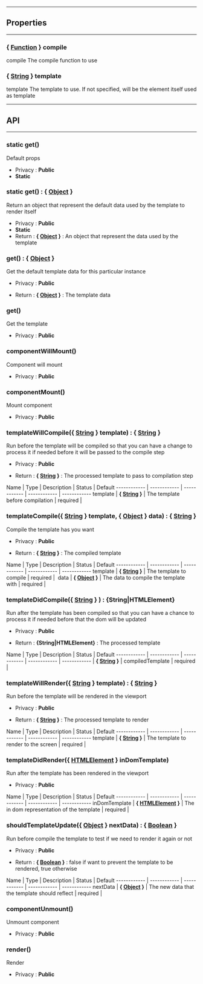

-----------------------------
## Properties
-----------------------------

### { <a class="link" href="https://developer.mozilla.org/fr/docs/Web/JavaScript/Reference/Objets_globaux/Function" target="_blank" title="Function">Function</a> } compile
compile
The compile function to use

### { <a class="link" href="https://developer.mozilla.org/fr/docs/Web/JavaScript/Reference/Objets_globaux/String" target="_blank" title="String">String</a> } template
template
The template to use. If not specified, will be the element itself used as template

-----------------------------
## API
-----------------------------

### static get()
Default props
- Privacy : **Public**
- **Static**



### static get() : { <a class="link" href="https://developer.mozilla.org/fr/docs/Web/JavaScript/Reference/Objets_globaux/Object" target="_blank" title="Object">Object</a> }
Return an object that represent the default data used by the template
to render itself
- Privacy : **Public**
- **Static**
- Return : **{ <a class="link" href="https://developer.mozilla.org/fr/docs/Web/JavaScript/Reference/Objets_globaux/Object" target="_blank" title="Object">Object</a> }** : An object that represent the data used by the template


### get() : { <a class="link" href="https://developer.mozilla.org/fr/docs/Web/JavaScript/Reference/Objets_globaux/Object" target="_blank" title="Object">Object</a> }
Get the default template data for this particular instance
- Privacy : **Public**

- Return : **{ <a class="link" href="https://developer.mozilla.org/fr/docs/Web/JavaScript/Reference/Objets_globaux/Object" target="_blank" title="Object">Object</a> }** : The template data


### get()
Get the template
- Privacy : **Public**




### componentWillMount()
Component will mount
- Privacy : **Public**




### componentMount()
Mount component
- Privacy : **Public**




### templateWillCompile({ <a class="link" href="https://developer.mozilla.org/fr/docs/Web/JavaScript/Reference/Objets_globaux/String" target="_blank" title="String">String</a> } template) : { <a class="link" href="https://developer.mozilla.org/fr/docs/Web/JavaScript/Reference/Objets_globaux/String" target="_blank" title="String">String</a> }
Run before the template will be compiled so that you can have a change to process it if needed
before it will be passed to the compile step
- Privacy : **Public**

- Return : **{ <a class="link" href="https://developer.mozilla.org/fr/docs/Web/JavaScript/Reference/Objets_globaux/String" target="_blank" title="String">String</a> }** : The processed template to pass to compilation step

Name | Type | Description | Status | Default
------------ | ------------ | ------------ | ------------ | ------------
template | **{ <a class="link" href="https://developer.mozilla.org/fr/docs/Web/JavaScript/Reference/Objets_globaux/String" target="_blank" title="String">String</a> }** | The template before compilation | required | 


### templateCompile({ <a class="link" href="https://developer.mozilla.org/fr/docs/Web/JavaScript/Reference/Objets_globaux/String" target="_blank" title="String">String</a> } template, { <a class="link" href="https://developer.mozilla.org/fr/docs/Web/JavaScript/Reference/Objets_globaux/Object" target="_blank" title="Object">Object</a> } data) : { <a class="link" href="https://developer.mozilla.org/fr/docs/Web/JavaScript/Reference/Objets_globaux/String" target="_blank" title="String">String</a> }
Compile the template has you want
- Privacy : **Public**

- Return : **{ <a class="link" href="https://developer.mozilla.org/fr/docs/Web/JavaScript/Reference/Objets_globaux/String" target="_blank" title="String">String</a> }** : The compiled template

Name | Type | Description | Status | Default
------------ | ------------ | ------------ | ------------ | ------------
template | **{ <a class="link" href="https://developer.mozilla.org/fr/docs/Web/JavaScript/Reference/Objets_globaux/String" target="_blank" title="String">String</a> }** | The template to compile | required | 
data | **{ <a class="link" href="https://developer.mozilla.org/fr/docs/Web/JavaScript/Reference/Objets_globaux/Object" target="_blank" title="Object">Object</a> }** | The data to compile the template with | required | 


### templateDidCompile({ <a class="link" href="https://developer.mozilla.org/fr/docs/Web/JavaScript/Reference/Objets_globaux/String" target="_blank" title="String">String</a> } ) : {String|HTMLElement}
Run after the template has been compiled so that you can have a chance to process it if needed
before that the dom will be updated
- Privacy : **Public**

- Return : **{String|HTMLElement}** : The processed template

Name | Type | Description | Status | Default
------------ | ------------ | ------------ | ------------ | ------------
 | **{ <a class="link" href="https://developer.mozilla.org/fr/docs/Web/JavaScript/Reference/Objets_globaux/String" target="_blank" title="String">String</a> }** | compiledTemplate | required | 


### templateWillRender({ <a class="link" href="https://developer.mozilla.org/fr/docs/Web/JavaScript/Reference/Objets_globaux/String" target="_blank" title="String">String</a> } template) : { <a class="link" href="https://developer.mozilla.org/fr/docs/Web/JavaScript/Reference/Objets_globaux/String" target="_blank" title="String">String</a> }
Run before the template will be rendered in the viewport
- Privacy : **Public**

- Return : **{ <a class="link" href="https://developer.mozilla.org/fr/docs/Web/JavaScript/Reference/Objets_globaux/String" target="_blank" title="String">String</a> }** : The processed template to render

Name | Type | Description | Status | Default
------------ | ------------ | ------------ | ------------ | ------------
template | **{ <a class="link" href="https://developer.mozilla.org/fr/docs/Web/JavaScript/Reference/Objets_globaux/String" target="_blank" title="String">String</a> }** | The template to render to the screen | required | 


### templateDidRender({ <a class="link" href="https://developer.mozilla.org/fr/docs/Web/API/HTMLElement" target="_blank" title="HTMLElement">HTMLElement</a> } inDomTemplate)
Run after the template has been rendered in the viewport
- Privacy : **Public**



Name | Type | Description | Status | Default
------------ | ------------ | ------------ | ------------ | ------------
inDomTemplate | **{ <a class="link" href="https://developer.mozilla.org/fr/docs/Web/API/HTMLElement" target="_blank" title="HTMLElement">HTMLElement</a> }** | The in dom representation of the template | required | 


### shouldTemplateUpdate({ <a class="link" href="https://developer.mozilla.org/fr/docs/Web/JavaScript/Reference/Objets_globaux/Object" target="_blank" title="Object">Object</a> } nextData) : { <a class="link" href="https://developer.mozilla.org/fr/docs/Web/JavaScript/Reference/Objets_globaux/Boolean" target="_blank" title="Boolean">Boolean</a> }
Run before compile the template to test if we need to render it again or not
- Privacy : **Public**

- Return : **{ <a class="link" href="https://developer.mozilla.org/fr/docs/Web/JavaScript/Reference/Objets_globaux/Boolean" target="_blank" title="Boolean">Boolean</a> }** : false if want to prevent the template to be rendered, true otherwise

Name | Type | Description | Status | Default
------------ | ------------ | ------------ | ------------ | ------------
nextData | **{ <a class="link" href="https://developer.mozilla.org/fr/docs/Web/JavaScript/Reference/Objets_globaux/Object" target="_blank" title="Object">Object</a> }** | The new data that the template should reflect | required | 


### componentUnmount()
Unmount component
- Privacy : **Public**




### render()
Render
- Privacy : **Public**





